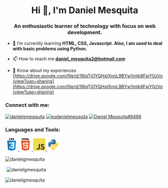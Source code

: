 <h1 align="center">Hi 👋, I'm Daniel Mesquita</h1>
<h3 align="center">An enthusiastic learner of technology with focus on web development.</h3>

- 🌱 I’m currently learning **HTML, CSS, Javascript. Also, I am used to deal with basic problems using Python.**

- 📫 How to reach me **daniel_mesquita2@hotmail.com**

- 📄 Know about my experiences [https://drive.google.com/file/d/18IqTjOYQHslXnnL9BYw1mtk8FajY0zVo/view?usp=sharing](https://drive.google.com/file/d/18IqTjOYQHslXnnL9BYw1mtk8FajY0zVo/view?usp=sharing)

<h3 align="left">Connect with me:</h3>
<p align="left">
<a href="https://linkedin.com/in/danielgmesquita" target="blank"><img align="center" src="https://raw.githubusercontent.com/rahuldkjain/github-profile-readme-generator/master/src/images/icons/Social/linked-in-alt.svg" alt="danielgmesquita" height="30" width="40" /></a>
<a href="https://instagram.com/eudanielmesquita" target="blank"><img align="center" src="https://raw.githubusercontent.com/rahuldkjain/github-profile-readme-generator/master/src/images/icons/Social/instagram.svg" alt="eudanielmesquita" height="30" width="40" /></a>
<a href="https://discord.gg/Daniel Mesquita#9486" target="blank"><img align="center" src="https://raw.githubusercontent.com/rahuldkjain/github-profile-readme-generator/master/src/images/icons/Social/discord.svg" alt="Daniel Mesquita#9486" height="30" width="40" /></a>
</p>

<h3 align="left">Languages and Tools:</h3>
<p align="left"> <a href="https://www.w3schools.com/css/" target="_blank" rel="noreferrer"> <img src="https://raw.githubusercontent.com/devicons/devicon/master/icons/css3/css3-original-wordmark.svg" alt="css3" width="40" height="40"/> </a> <a href="https://www.w3.org/html/" target="_blank" rel="noreferrer"> <img src="https://raw.githubusercontent.com/devicons/devicon/master/icons/html5/html5-original-wordmark.svg" alt="html5" width="40" height="40"/> </a> <a href="https://developer.mozilla.org/en-US/docs/Web/JavaScript" target="_blank" rel="noreferrer"> <img src="https://raw.githubusercontent.com/devicons/devicon/master/icons/javascript/javascript-original.svg" alt="javascript" width="40" height="40"/> </a> <a href="https://www.python.org" target="_blank" rel="noreferrer"> <img src="https://raw.githubusercontent.com/devicons/devicon/master/icons/python/python-original.svg" alt="python" width="40" height="40"/> </a> </p>

<p><img align="center" src="https://github-readme-stats.vercel.app/api/top-langs?username=danielgmesquita&show_icons=true&locale=en&layout=compact" alt="danielgmesquita" /></p>

<p>&nbsp;<img align="center" src="https://github-readme-stats.vercel.app/api?username=danielgmesquita&show_icons=true&locale=en" alt="danielgmesquita" /></p>

<p><img align="center" src="https://github-readme-streak-stats.herokuapp.com/?user=danielgmesquita&" alt="danielgmesquita" /></p>

